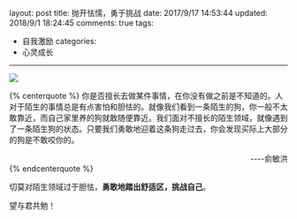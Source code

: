 layout: post
title: 抛开怯懦，勇于挑战
date: 2017/9/17 14:53:44
updated: 2018/9/1 18:24:45
comments: true
tags:
- 自我激励
categories:
- 心灵成长

---
<img src="https://eisenhao.coding.net/p/eisenhao/d/eisenhao/git/raw/master/uploads/challenge-yourself.jpg" class="full-image" />

<!-- 标签方式引用，要求版本在0.4.5或以上 -->
{% centerquote %} 你是否擅长去做某件事情，在你没有做之前是不知道的。人对于陌生的事情总是有点害怕和胆怯的。就像我们看到一条陌生的狗，你一般不太敢靠近，而自己家里养的狗就敢随便靠近。我们面对不擅长的陌生领域，就像遇到了一条陌生狗的状态。只要我们勇敢地迎着这条狗走过去，你会发现买际上大部分的狗是不敢咬你的。
<div align = right>----俞敏洪</div>
{% endcenterquote %}

<!-- more -->

切莫对陌生领域过于胆怯，**勇敢地踏出舒适区，挑战自己**。

望与君共勉！
